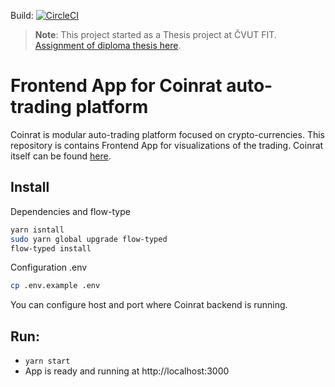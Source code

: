 Build: [![CircleCI](https://circleci.com/gh/Achse/coinrat_ui.svg?style=svg&circle-token=9fe64fcd447bc71baf0a465a3f6c14ccebb858ca)](https://circleci.com/gh/Achse/coinrat_ui)

> **Note**: This project started as a Thesis project at ČVUT FIT. [Assignment of diploma thesis here](https://github.com/Achse/coinrat/blob/master/docs/cvut.md).

# Frontend App for Coinrat auto-trading platform

Coinrat is modular auto-trading platform focused on crypto-currencies. This repository is contains Frontend App for
visualizations of the trading. Coinrat itself can be found [here](https://github.com/achse/coinrat).

## Install
Dependencies and flow-type
```bash
yarn isntall
sudo yarn global upgrade flow-typed
flow-typed install
```

Configuration .env
```bash
cp .env.example .env
```
You can configure host and port where Coinrat backend is running.

## Run:
* `yarn start`
* App is ready and running at http://localhost:3000
